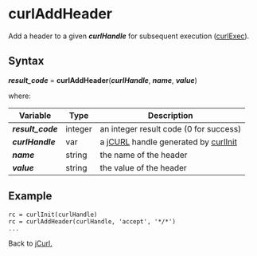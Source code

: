 # curlAddHeader

<PageHeader />

Add a header to a given ***curlHandle*** for subsequent execution ([curlExec](../curlExec/#heading)).

## Syntax

***result_code*** = **curlAddHeader**(***curlHandle***, ***name***, ***value***)

where:

| Variable | Type | Description |
|--|--|--|
***result_code*** | integer |an integer result code (0 for success)
***curlHandle*** | var | a [jCURL](./../README.md) handle generated by [curlInit](./../curlInit/README.md)
***name*** | string |the name of the header
***value*** | string |the value of the header

## Example

```
rc = curlInit(curlHandle)
rc = curlAddHeader(curlHandle, 'accept', '*/*')
...
```

Back to [jCurl.](./../README.md)

<PageFooter />
